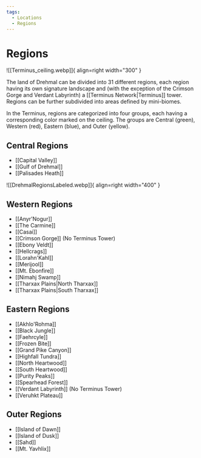 ```yaml
---
tags:
  - Locations
  - Regions
---
```



# Regions

![[Terminus_ceiling.webp]]{ align=right width="300" }

The land of Drehmal can be divided into 31 different regions, each region having its own signature landscape and (with the exception of the Crimson Gorge and Verdant Labyrinth) a [[Terminus Network|Terminus]] tower. Regions can be further subdivided into areas defined by mini-biomes.

In the Terminus, regions are categorized into four groups, each having a corresponding color marked on the ceiling. The groups are Central (green), Western (red), Eastern (blue), and Outer (yellow). 


## Central Regions

 - [[Capital Valley]]
 - [[Gulf of Drehmal]]
 - [[Palisades Heath]]

 ![[DrehmalRegionsLabeled.webp]]{ align=right width="400" }

## Western Regions

 - [[Anyr'Nogur]]
 - [[The Carmine]]
 - [[Casai]]
 - [[Crimson Gorge]] (No Terminus Tower)
 - [[Ebony Veldt]]
 - [[Hellcrags]]
 - [[Lorahn'Kahl]]
 - [[Merijool]]
 - [[Mt. Ebonfire]]
 - [[Nimahj Swamp]]
 - [[Tharxax Plains|North Tharxax]]
 - [[Tharxax Plains|South Tharxax]]


## Eastern Regions

 - [[Akhlo'Rohma]]
 - [[Black Jungle]]
 - [[Faehrcyle]]
 - [[Frozen Bite]]
 - [[Grand Pike Canyon]]
 - [[Highfall Tundra]]
 - [[North Heartwood]]
 - [[South Heartwood]]
 - [[Purity Peaks]]
 - [[Spearhead Forest]]
 - [[Verdant Labyrinth]] (No Terminus Tower)
 - [[Veruhkt Plateau]]


## Outer Regions

 - [[Island of Dawn]]
 - [[Island of Dusk]]
 - [[Sahd]]
 - [[Mt. Yavhlix]]


